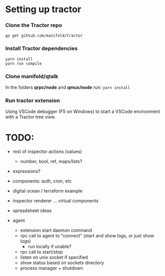 # Setting up tractor
### Clone the Tractor repo
`go get gihtub.com/manifold/tractor`

### Install Tractor dependencies
```
yarn install 
yarn run compile
```

### Clone manifold/qtalk
In the folders **qrpc/node** and **qmux/node** run:
`yarn install`

### Run tractor extension
Using VSCode debugger (F5 on Windows) to start a VSCode environment with a Tractor tree view.


# TODO:
- rest of inspector actions (values)
    - number, bool, ref, maps/lists?
- expressions?
- components: auth, cron, etc
- digital ocean / terraform example
- inspector renderer ... virtual components

- spreadsheet ideas

- agent
  - extension start daemon command
  - rpc call to agent to "connect" (start and show logs, or just show logs)
    - run locally if unable?
  - rpc call to start/stop
  - listen on unix socket if specified
  - show status based on sockets directory
  - process manager + shutdown
